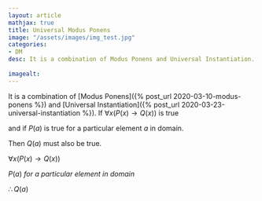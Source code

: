 ```yaml
---
layout: article
mathjax: true
title: Universal Modus Ponens
image: "/assets/images/img_test.jpg"
categories:
- DM
desc: It is a combination of Modus Ponens and Universal Instantiation.
 
imagealt: 
---
```


It is a combination of [Modus Ponens]({% post_url 2020-03-10-modus-ponens %}) and [Universal Instantiation]({% post_url 2020-03-23-universal-instantiation %}).
If $\forall x(P(x) \to Q(x))$ is true

































































































































































































































































































































































and if $P(a)$ is true for a particular element $a$ in domain.

































































































































































































































































































































































Then $Q(a)$ must also be true.


































































































































































































































































































































































$\forall x(P(x) \to Q(x))$

































































































































































































































































































































































$P(a)\ for\ a\ particular\ element\ in\ domain$

































































































































































































































































































































































$\therefore Q(a)$
































































































































































































































































































































































